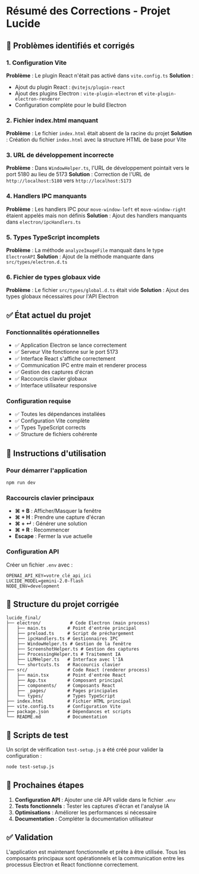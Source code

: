 # Résumé des Corrections - Projet Lucide

## 🐛 Problèmes identifiés et corrigés

### 1. Configuration Vite
**Problème** : Le plugin React n'était pas activé dans `vite.config.ts`
**Solution** : 
- Ajout du plugin React : `@vitejs/plugin-react`
- Ajout des plugins Electron : `vite-plugin-electron` et `vite-plugin-electron-renderer`
- Configuration complète pour le build Electron

### 2. Fichier index.html manquant
**Problème** : Le fichier `index.html` était absent de la racine du projet
**Solution** : Création du fichier `index.html` avec la structure HTML de base pour Vite

### 3. URL de développement incorrecte
**Problème** : Dans `WindowHelper.ts`, l'URL de développement pointait vers le port 5180 au lieu de 5173
**Solution** : Correction de l'URL de `http://localhost:5180` vers `http://localhost:5173`

### 4. Handlers IPC manquants
**Problème** : Les handlers IPC pour `move-window-left` et `move-window-right` étaient appelés mais non définis
**Solution** : Ajout des handlers manquants dans `electron/ipcHandlers.ts`

### 5. Types TypeScript incomplets
**Problème** : La méthode `analyzeImageFile` manquait dans le type `ElectronAPI`
**Solution** : Ajout de la méthode manquante dans `src/types/electron.d.ts`

### 6. Fichier de types globaux vide
**Problème** : Le fichier `src/types/global.d.ts` était vide
**Solution** : Ajout des types globaux nécessaires pour l'API Electron

## ✅ État actuel du projet

### Fonctionnalités opérationnelles
- ✅ Application Electron se lance correctement
- ✅ Serveur Vite fonctionne sur le port 5173
- ✅ Interface React s'affiche correctement
- ✅ Communication IPC entre main et renderer process
- ✅ Gestion des captures d'écran
- ✅ Raccourcis clavier globaux
- ✅ Interface utilisateur responsive

### Configuration requise
- ✅ Toutes les dépendances installées
- ✅ Configuration Vite complète
- ✅ Types TypeScript corrects
- ✅ Structure de fichiers cohérente

## 🚀 Instructions d'utilisation

### Pour démarrer l'application
```bash
npm run dev
```

### Raccourcis clavier principaux
- **⌘ + B** : Afficher/Masquer la fenêtre
- **⌘ + H** : Prendre une capture d'écran
- **⌘ + ↵** : Générer une solution
- **⌘ + R** : Recommencer
- **Escape** : Fermer la vue actuelle

### Configuration API
Créer un fichier `.env` avec :
```env
OPENAI_API_KEY=votre_clé_api_ici
LUCIDE_MODEL=gemini-2.0-flash
NODE_ENV=development
```

## 📁 Structure du projet corrigée

```
lucide_final/
├── electron/           # Code Electron (main process)
│   ├── main.ts        # Point d'entrée principal
│   ├── preload.ts     # Script de préchargement
│   ├── ipcHandlers.ts # Gestionnaires IPC
│   ├── WindowHelper.ts # Gestion de la fenêtre
│   ├── ScreenshotHelper.ts # Gestion des captures
│   ├── ProcessingHelper.ts # Traitement IA
│   ├── LLMHelper.ts   # Interface avec l'IA
│   └── shortcuts.ts   # Raccourcis clavier
├── src/               # Code React (renderer process)
│   ├── main.tsx       # Point d'entrée React
│   ├── App.tsx        # Composant principal
│   ├── components/    # Composants React
│   ├── _pages/        # Pages principales
│   └── types/         # Types TypeScript
├── index.html         # Fichier HTML principal
├── vite.config.ts     # Configuration Vite
├── package.json       # Dépendances et scripts
└── README.md          # Documentation
```

## 🔧 Scripts de test

Un script de vérification `test-setup.js` a été créé pour valider la configuration :
```bash
node test-setup.js
```

## 🎯 Prochaines étapes

1. **Configuration API** : Ajouter une clé API valide dans le fichier `.env`
2. **Tests fonctionnels** : Tester les captures d'écran et l'analyse IA
3. **Optimisations** : Améliorer les performances si nécessaire
4. **Documentation** : Compléter la documentation utilisateur

## ✅ Validation

L'application est maintenant fonctionnelle et prête à être utilisée. Tous les composants principaux sont opérationnels et la communication entre les processus Electron et React fonctionne correctement.

